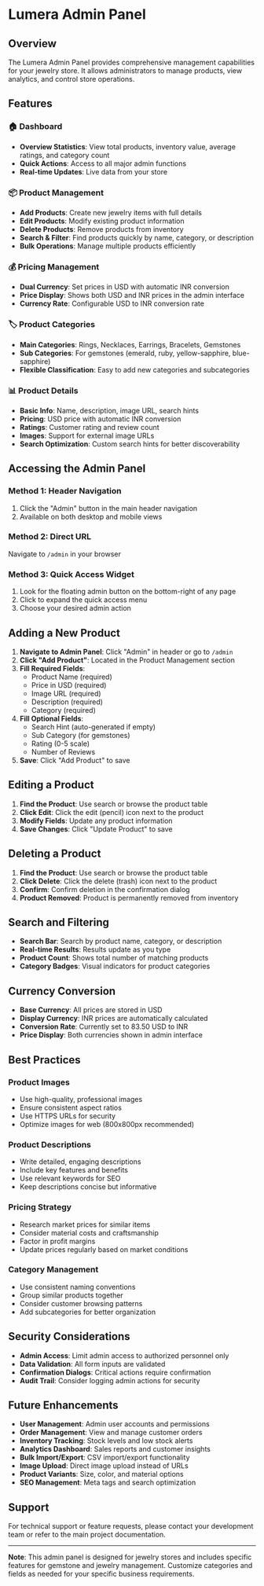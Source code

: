 # Lumera Admin Panel

## Overview
The Lumera Admin Panel provides comprehensive management capabilities for your jewelry store. It allows administrators to manage products, view analytics, and control store operations.

## Features

### 🏠 Dashboard
- **Overview Statistics**: View total products, inventory value, average ratings, and category count
- **Quick Actions**: Access to all major admin functions
- **Real-time Updates**: Live data from your store

### 📦 Product Management
- **Add Products**: Create new jewelry items with full details
- **Edit Products**: Modify existing product information
- **Delete Products**: Remove products from inventory
- **Search & Filter**: Find products quickly by name, category, or description
- **Bulk Operations**: Manage multiple products efficiently

### 💰 Pricing Management
- **Dual Currency**: Set prices in USD with automatic INR conversion
- **Price Display**: Shows both USD and INR prices in the admin interface
- **Currency Rate**: Configurable USD to INR conversion rate

### 🏷️ Product Categories
- **Main Categories**: Rings, Necklaces, Earrings, Bracelets, Gemstones
- **Sub Categories**: For gemstones (emerald, ruby, yellow-sapphire, blue-sapphire)
- **Flexible Classification**: Easy to add new categories and subcategories

### 📊 Product Details
- **Basic Info**: Name, description, image URL, search hints
- **Pricing**: USD price with automatic INR conversion
- **Ratings**: Customer rating and review count
- **Images**: Support for external image URLs
- **Search Optimization**: Custom search hints for better discoverability

## Accessing the Admin Panel

### Method 1: Header Navigation
1. Click the "Admin" button in the main header navigation
2. Available on both desktop and mobile views

### Method 2: Direct URL
Navigate to `/admin` in your browser

### Method 3: Quick Access Widget
1. Look for the floating admin button on the bottom-right of any page
2. Click to expand the quick access menu
3. Choose your desired admin action

## Adding a New Product

1. **Navigate to Admin Panel**: Click "Admin" in header or go to `/admin`
2. **Click "Add Product"**: Located in the Product Management section
3. **Fill Required Fields**:
   - Product Name (required)
   - Price in USD (required)
   - Image URL (required)
   - Description (required)
   - Category (required)
4. **Fill Optional Fields**:
   - Search Hint (auto-generated if empty)
   - Sub Category (for gemstones)
   - Rating (0-5 scale)
   - Number of Reviews
5. **Save**: Click "Add Product" to save

## Editing a Product

1. **Find the Product**: Use search or browse the product table
2. **Click Edit**: Click the edit (pencil) icon next to the product
3. **Modify Fields**: Update any product information
4. **Save Changes**: Click "Update Product" to save

## Deleting a Product

1. **Find the Product**: Use search or browse the product table
2. **Click Delete**: Click the delete (trash) icon next to the product
3. **Confirm**: Confirm deletion in the confirmation dialog
4. **Product Removed**: Product is permanently removed from inventory

## Search and Filtering

- **Search Bar**: Search by product name, category, or description
- **Real-time Results**: Results update as you type
- **Product Count**: Shows total number of matching products
- **Category Badges**: Visual indicators for product categories

## Currency Conversion

- **Base Currency**: All prices are stored in USD
- **Display Currency**: INR prices are automatically calculated
- **Conversion Rate**: Currently set to 83.50 USD to INR
- **Price Display**: Both currencies shown in admin interface

## Best Practices

### Product Images
- Use high-quality, professional images
- Ensure consistent aspect ratios
- Use HTTPS URLs for security
- Optimize images for web (800x800px recommended)

### Product Descriptions
- Write detailed, engaging descriptions
- Include key features and benefits
- Use relevant keywords for SEO
- Keep descriptions concise but informative

### Pricing Strategy
- Research market prices for similar items
- Consider material costs and craftsmanship
- Factor in profit margins
- Update prices regularly based on market conditions

### Category Management
- Use consistent naming conventions
- Group similar products together
- Consider customer browsing patterns
- Add subcategories for better organization

## Security Considerations

- **Admin Access**: Limit admin access to authorized personnel only
- **Data Validation**: All form inputs are validated
- **Confirmation Dialogs**: Critical actions require confirmation
- **Audit Trail**: Consider logging admin actions for security

## Future Enhancements

- **User Management**: Admin user accounts and permissions
- **Order Management**: View and manage customer orders
- **Inventory Tracking**: Stock levels and low stock alerts
- **Analytics Dashboard**: Sales reports and customer insights
- **Bulk Import/Export**: CSV import/export functionality
- **Image Upload**: Direct image upload instead of URLs
- **Product Variants**: Size, color, and material options
- **SEO Management**: Meta tags and search optimization

## Support

For technical support or feature requests, please contact your development team or refer to the main project documentation.

---

**Note**: This admin panel is designed for jewelry stores and includes specific features for gemstone and jewelry management. Customize categories and fields as needed for your specific business requirements.






















